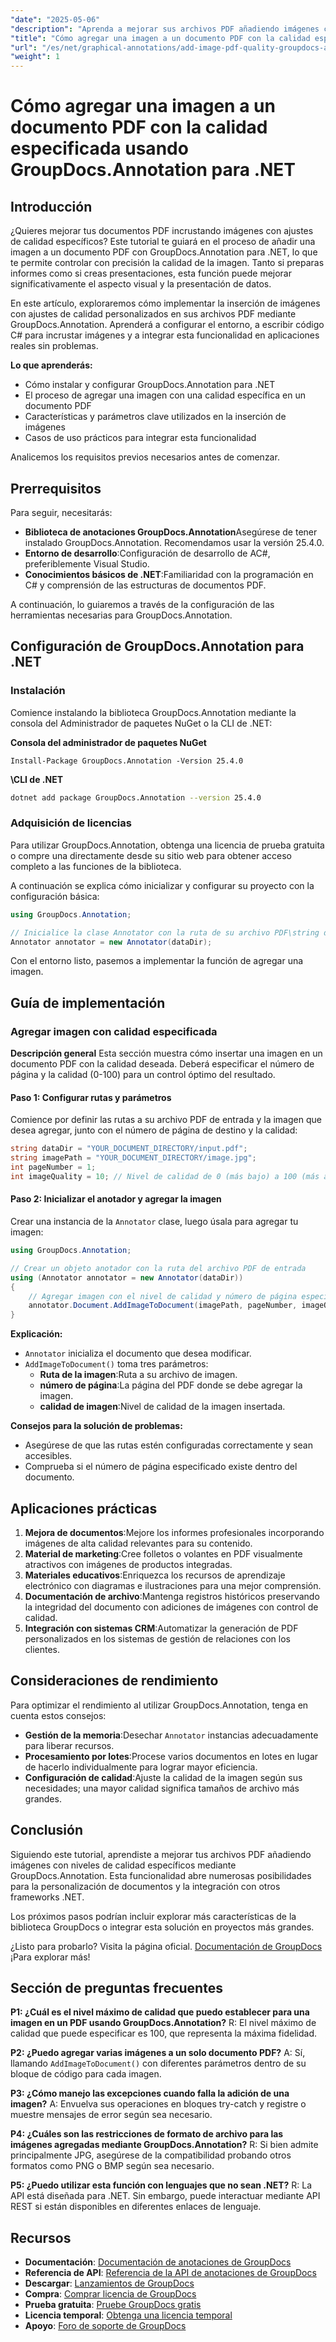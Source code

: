 ```yaml
---
"date": "2025-05-06"
"description": "Aprenda a mejorar sus archivos PDF añadiendo imágenes con niveles de calidad específicos con GroupDocs.Annotation para .NET. Mejore el aspecto visual de los documentos y la presentación de datos."
"title": "Cómo agregar una imagen a un documento PDF con la calidad especificada usando GroupDocs.Annotation para .NET"
"url": "/es/net/graphical-annotations/add-image-pdf-quality-groupdocs-annotation-net/"
"weight": 1
---
```


# Cómo agregar una imagen a un documento PDF con la calidad especificada usando GroupDocs.Annotation para .NET

## Introducción

¿Quieres mejorar tus documentos PDF incrustando imágenes con ajustes de calidad específicos? Este tutorial te guiará en el proceso de añadir una imagen a un documento PDF con GroupDocs.Annotation para .NET, lo que te permite controlar con precisión la calidad de la imagen. Tanto si preparas informes como si creas presentaciones, esta función puede mejorar significativamente el aspecto visual y la presentación de datos.

En este artículo, exploraremos cómo implementar la inserción de imágenes con ajustes de calidad personalizados en sus archivos PDF mediante GroupDocs.Annotation. Aprenderá a configurar el entorno, a escribir código C# para incrustar imágenes y a integrar esta funcionalidad en aplicaciones reales sin problemas.

**Lo que aprenderás:**
- Cómo instalar y configurar GroupDocs.Annotation para .NET
- El proceso de agregar una imagen con una calidad específica en un documento PDF
- Características y parámetros clave utilizados en la inserción de imágenes
- Casos de uso prácticos para integrar esta funcionalidad

Analicemos los requisitos previos necesarios antes de comenzar.

## Prerrequisitos

Para seguir, necesitarás:
- **Biblioteca de anotaciones GroupDocs.Annotation**Asegúrese de tener instalado GroupDocs.Annotation. Recomendamos usar la versión 25.4.0.
- **Entorno de desarrollo**:Configuración de desarrollo de AC#, preferiblemente Visual Studio.
- **Conocimientos básicos de .NET**:Familiaridad con la programación en C# y comprensión de las estructuras de documentos PDF.

A continuación, lo guiaremos a través de la configuración de las herramientas necesarias para GroupDocs.Annotation.

## Configuración de GroupDocs.Annotation para .NET

### Instalación

Comience instalando la biblioteca GroupDocs.Annotation mediante la consola del Administrador de paquetes NuGet o la CLI de .NET:

**Consola del administrador de paquetes NuGet**
```shell
Install-Package GroupDocs.Annotation -Version 25.4.0
```

**\CLI de .NET**
```bash
dotnet add package GroupDocs.Annotation --version 25.4.0
```

### Adquisición de licencias

Para utilizar GroupDocs.Annotation, obtenga una licencia de prueba gratuita o compre una directamente desde su sitio web para obtener acceso completo a las funciones de la biblioteca.

A continuación se explica cómo inicializar y configurar su proyecto con la configuración básica:

```csharp
using GroupDocs.Annotation;

// Inicialice la clase Annotator con la ruta de su archivo PDF\string dataDir = "YOUR_DOCUMENT_DIRECTORY/input.pdf";
Annotator annotator = new Annotator(dataDir);
```

Con el entorno listo, pasemos a implementar la función de agregar una imagen.

## Guía de implementación

### Agregar imagen con calidad especificada

**Descripción general**
Esta sección muestra cómo insertar una imagen en un documento PDF con la calidad deseada. Deberá especificar el número de página y la calidad (0-100) para un control óptimo del resultado.

#### Paso 1: Configurar rutas y parámetros
Comience por definir las rutas a su archivo PDF de entrada y la imagen que desea agregar, junto con el número de página de destino y la calidad:

```csharp
string dataDir = "YOUR_DOCUMENT_DIRECTORY/input.pdf";
string imagePath = "YOUR_DOCUMENT_DIRECTORY/image.jpg";
int pageNumber = 1;
int imageQuality = 10; // Nivel de calidad de 0 (más bajo) a 100 (más alto)
```

#### Paso 2: Inicializar el anotador y agregar la imagen
Crear una instancia de la `Annotator` clase, luego úsala para agregar tu imagen:

```csharp
using GroupDocs.Annotation;

// Crear un objeto anotador con la ruta del archivo PDF de entrada
using (Annotator annotator = new Annotator(dataDir))
{
    // Agregar imagen con el nivel de calidad y número de página especificados
    annotator.Document.AddImageToDocument(imagePath, pageNumber, imageQuality);
}
```

**Explicación:**
- `Annotator` inicializa el documento que desea modificar.
- `AddImageToDocument()` toma tres parámetros:
  - **Ruta de la imagen**:Ruta a su archivo de imagen.
  - **número de página**:La página del PDF donde se debe agregar la imagen.
  - **calidad de imagen**:Nivel de calidad de la imagen insertada.

**Consejos para la solución de problemas:**
- Asegúrese de que las rutas estén configuradas correctamente y sean accesibles.
- Comprueba si el número de página especificado existe dentro del documento.

## Aplicaciones prácticas
1. **Mejora de documentos**:Mejore los informes profesionales incorporando imágenes de alta calidad relevantes para su contenido.
2. **Material de marketing**:Cree folletos o volantes en PDF visualmente atractivos con imágenes de productos integradas.
3. **Materiales educativos**:Enriquezca los recursos de aprendizaje electrónico con diagramas e ilustraciones para una mejor comprensión.
4. **Documentación de archivo**:Mantenga registros históricos preservando la integridad del documento con adiciones de imágenes con control de calidad.
5. **Integración con sistemas CRM**:Automatizar la generación de PDF personalizados en los sistemas de gestión de relaciones con los clientes.

## Consideraciones de rendimiento
Para optimizar el rendimiento al utilizar GroupDocs.Annotation, tenga en cuenta estos consejos:
- **Gestión de la memoria**:Desechar `Annotator` instancias adecuadamente para liberar recursos.
- **Procesamiento por lotes**:Procese varios documentos en lotes en lugar de hacerlo individualmente para lograr mayor eficiencia.
- **Configuración de calidad**:Ajuste la calidad de la imagen según sus necesidades; una mayor calidad significa tamaños de archivo más grandes.

## Conclusión
Siguiendo este tutorial, aprendiste a mejorar tus archivos PDF añadiendo imágenes con niveles de calidad específicos mediante GroupDocs.Annotation. Esta funcionalidad abre numerosas posibilidades para la personalización de documentos y la integración con otros frameworks .NET.

Los próximos pasos podrían incluir explorar más características de la biblioteca GroupDocs o integrar esta solución en proyectos más grandes.

¿Listo para probarlo? Visita la página oficial. [Documentación de GroupDocs](https://docs.groupdocs.com/annotation/net/) ¡Para explorar más!

## Sección de preguntas frecuentes
**P1: ¿Cuál es el nivel máximo de calidad que puedo establecer para una imagen en un PDF usando GroupDocs.Annotation?**
R: El nivel máximo de calidad que puede especificar es 100, que representa la máxima fidelidad.

**P2: ¿Puedo agregar varias imágenes a un solo documento PDF?**
A: Sí, llamando `AddImageToDocument()` con diferentes parámetros dentro de su bloque de código para cada imagen.

**P3: ¿Cómo manejo las excepciones cuando falla la adición de una imagen?**
A: Envuelva sus operaciones en bloques try-catch y registre o muestre mensajes de error según sea necesario.

**P4: ¿Cuáles son las restricciones de formato de archivo para las imágenes agregadas mediante GroupDocs.Annotation?**
R: Si bien admite principalmente JPG, asegúrese de la compatibilidad probando otros formatos como PNG o BMP según sea necesario.

**P5: ¿Puedo utilizar esta función con lenguajes que no sean .NET?**
R: La API está diseñada para .NET. Sin embargo, puede interactuar mediante API REST si están disponibles en diferentes enlaces de lenguaje.

## Recursos
- **Documentación**: [Documentación de anotaciones de GroupDocs](https://docs.groupdocs.com/annotation/net/)
- **Referencia de API**: [Referencia de la API de anotaciones de GroupDocs](https://reference.groupdocs.com/annotation/net/)
- **Descargar**: [Lanzamientos de GroupDocs](https://releases.groupdocs.com/annotation/net/)
- **Compra**: [Comprar licencia de GroupDocs](https://purchase.groupdocs.com/buy)
- **Prueba gratuita**: [Pruebe GroupDocs gratis](https://releases.groupdocs.com/annotation/net/)
- **Licencia temporal**: [Obtenga una licencia temporal](https://purchase.groupdocs.com/temporary-license/)
- **Apoyo**: [Foro de soporte de GroupDocs](https://forum.groupdocs.com/c/annotation/)